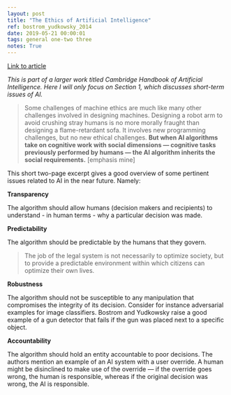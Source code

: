 ```yaml
---
layout: post
title: "The Ethics of Artificial Intelligence"
ref: bostrom_yudkowsky_2014
date: 2019-05-21 00:00:01
tags: general one-two three
notes: True
---
```


[Link to article](https://intelligence.org/files/EthicsofAI.pdf)

*This is part of a larger work titled Cambridge Handbook of Artificial Intelligence. Here I will only focus on Section 1, which discusses short-term issues of AI.*

> Some challenges of machine ethics are much like many other challenges involved in designing machines. Designing a robot arm to avoid crushing stray humans is no more morally fraught than designing a flame-retardant sofa.  It involves new programming challenges, but no new ethical challenges. **But when AI algorithms take on cognitive work with social dimensions — cognitive tasks previously performed by humans — the AI algorithm inherits the social requirements.** [emphasis mine]

This short two-page excerpt gives a good overview of some pertinent issues related to AI in the near future. Namely:

**Transparency**

The algorithm should allow humans (decision makers and recipients) to understand - in human terms - why a particular decision was made.

**Predictability**

The algorithm should be predictable by the humans that they govern.

> The job of the legal system is not necessarily to optimize society, but to provide a predictable environment within which citizens can optimize their own lives.

**Robustness**

The algorithm should not be susceptible to any manipulation that compromises the integrity of its decision. Consider for instance adversarial examples for image classifiers. Bostrom and Yudkowsky raise a good example of a gun detector that fails if the gun was placed next to a specific object.

**Accountability**

The algorithm should hold an entity accountable to poor decisions. The authors mention an example of an AI system with a user override. A human might be disinclined to make use of the override — if the override goes wrong, the human is responsible, whereas if the original decision was wrong, the AI is responsible.
